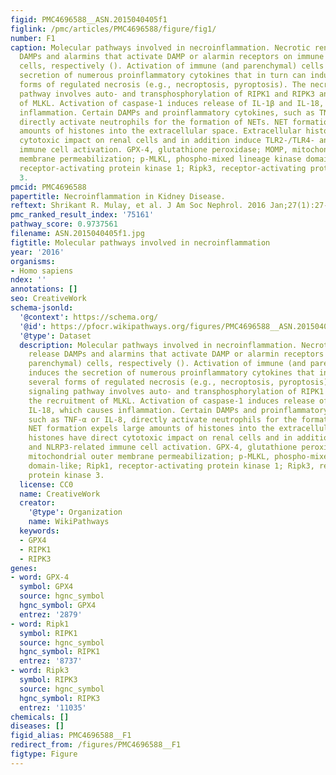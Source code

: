 ```yaml
---
figid: PMC4696588__ASN.2015040405f1
figlink: /pmc/articles/PMC4696588/figure/fig1/
number: F1
caption: Molecular pathways involved in necroinflammation. Necrotic renal cells release
  DAMPs and alarmins that activate DAMP or alarmin receptors on immune (and parenchymal)
  cells, respectively (). Activation of immune (and parenchymal) cells induces the
  secretion of numerous proinflammatory cytokines that in turn can induce several
  forms of regulated necrosis (e.g., necroptosis, pyroptosis). The necroptosis signaling
  pathway involves auto- and transphosphorylation of RIPK1 and RIPK3 and the recruitment
  of MLKL. Activation of caspase-1 induces release of IL-1β and IL-18, which causes
  inflammation. Certain DAMPs and proinflammatory cytokines, such as TNF-α or IL-8,
  directly activate neutrophils for the formation of NETs. NET formation expels large
  amounts of histones into the extracellular space. Extracellular histones have direct
  cytotoxic impact on renal cells and in addition induce TLR2-/TLR4- and NLRP3-related
  immune cell activation. GPX-4, glutathione peroxidase; MOMP, mitochondrial outer
  membrane permeabilization; p-MLKL, phospho-mixed lineage kinase domain-like; Ripk1,
  receptor-activating protein kinase 1; Ripk3, receptor-activating protein kinase
  3.
pmcid: PMC4696588
papertitle: Necroinflammation in Kidney Disease.
reftext: Shrikant R. Mulay, et al. J Am Soc Nephrol. 2016 Jan;27(1):27-39.
pmc_ranked_result_index: '75161'
pathway_score: 0.9737561
filename: ASN.2015040405f1.jpg
figtitle: Molecular pathways involved in necroinflammation
year: '2016'
organisms:
- Homo sapiens
ndex: ''
annotations: []
seo: CreativeWork
schema-jsonld:
  '@context': https://schema.org/
  '@id': https://pfocr.wikipathways.org/figures/PMC4696588__ASN.2015040405f1.html
  '@type': Dataset
  description: Molecular pathways involved in necroinflammation. Necrotic renal cells
    release DAMPs and alarmins that activate DAMP or alarmin receptors on immune (and
    parenchymal) cells, respectively (). Activation of immune (and parenchymal) cells
    induces the secretion of numerous proinflammatory cytokines that in turn can induce
    several forms of regulated necrosis (e.g., necroptosis, pyroptosis). The necroptosis
    signaling pathway involves auto- and transphosphorylation of RIPK1 and RIPK3 and
    the recruitment of MLKL. Activation of caspase-1 induces release of IL-1β and
    IL-18, which causes inflammation. Certain DAMPs and proinflammatory cytokines,
    such as TNF-α or IL-8, directly activate neutrophils for the formation of NETs.
    NET formation expels large amounts of histones into the extracellular space. Extracellular
    histones have direct cytotoxic impact on renal cells and in addition induce TLR2-/TLR4-
    and NLRP3-related immune cell activation. GPX-4, glutathione peroxidase; MOMP,
    mitochondrial outer membrane permeabilization; p-MLKL, phospho-mixed lineage kinase
    domain-like; Ripk1, receptor-activating protein kinase 1; Ripk3, receptor-activating
    protein kinase 3.
  license: CC0
  name: CreativeWork
  creator:
    '@type': Organization
    name: WikiPathways
  keywords:
  - GPX4
  - RIPK1
  - RIPK3
genes:
- word: GPX-4
  symbol: GPX4
  source: hgnc_symbol
  hgnc_symbol: GPX4
  entrez: '2879'
- word: Ripk1
  symbol: RIPK1
  source: hgnc_symbol
  hgnc_symbol: RIPK1
  entrez: '8737'
- word: Ripk3
  symbol: RIPK3
  source: hgnc_symbol
  hgnc_symbol: RIPK3
  entrez: '11035'
chemicals: []
diseases: []
figid_alias: PMC4696588__F1
redirect_from: /figures/PMC4696588__F1
figtype: Figure
---
```

